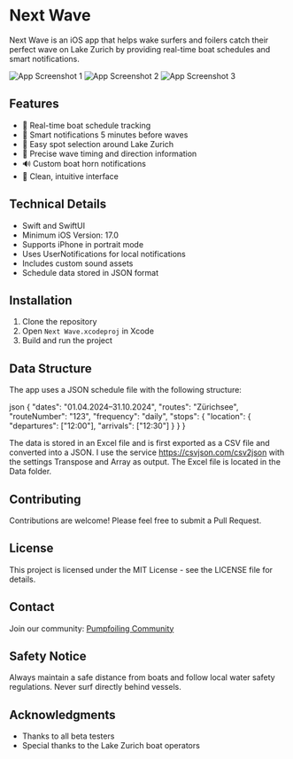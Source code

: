 # Next Wave

Next Wave is an iOS app that helps wake surfers and foilers catch their perfect wave on Lake Zurich by providing real-time boat schedules and smart notifications.

![App Screenshot 1](Screenshots/next-wave1.png)
![App Screenshot 2](Screenshots/next-wave2.png)
![App Screenshot 3](Screenshots/next-wave3.png)

## Features

- 🌊 Real-time boat schedule tracking
- 🔔 Smart notifications 5 minutes before waves
- 📍 Easy spot selection around Lake Zurich
- 🎯 Precise wave timing and direction information
- 🔊 Custom boat horn notifications
- 🎨 Clean, intuitive interface

## Technical Details

- Swift and SwiftUI
- Minimum iOS Version: 17.0
- Supports iPhone in portrait mode
- Uses UserNotifications for local notifications
- Includes custom sound assets
- Schedule data stored in JSON format

## Installation

1. Clone the repository
2. Open `Next Wave.xcodeproj` in Xcode
3. Build and run the project

## Data Structure

The app uses a JSON schedule file with the following structure:

json
{
"dates": "01.04.2024–31.10.2024",
"routes": "Zürichsee",
"routeNumber": "123",
"frequency": "daily",
"stops": {
"location": {
"departures": ["12:00"],
"arrivals": ["12:30"]
}
}
}

The data is stored in an Excel file and is first exported as a CSV file and converted into a JSON. I use the service https://csvjson.com/csv2json with the settings Transpose and Array as output.
The Excel file is located in the Data folder.

## Contributing

Contributions are welcome! Please feel free to submit a Pull Request.

## License

This project is licensed under the MIT License - see the LICENSE file for details.

## Contact

Join our community: [Pumpfoiling Community](https://pumpfoiling.community)

## Safety Notice

Always maintain a safe distance from boats and follow local water safety regulations. Never surf directly behind vessels.

## Acknowledgments

- Thanks to all beta testers
- Special thanks to the Lake Zurich boat operators
